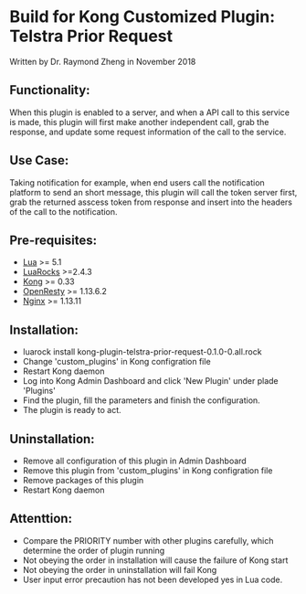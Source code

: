 # Build for Kong Customized Plugin: Telstra Prior Request
Written by Dr. Raymond Zheng in November 2018

## Functionality:
When this plugin is enabled to a server, and when a API call to this service is made, this plugin will first make another independent call, grab the response, and update some request information of the call to the service.

## Use Case:
Taking notification for example, when end users call the notification platform to send an short message, this plugin will call the token server first, grab the returned asscess token from response and insert into the headers of the call to the notification. 

## Pre-requisites:
- [Lua](https://www.lua.org/) >= 5.1
- [LuaRocks](https://luarocks.org/) >=2.4.3
- [Kong](https://konghq.com/) >= 0.33
- [OpenResty](https://openresty.org/) >= 1.13.6.2
- [Nginx](https://nginx.org/) >= 1.13.11

## Installation:
-  luarock install kong-plugin-telstra-prior-request-0.1.0-0.all.rock
-  Change 'custom_plugins' in Kong configration file
-  Restart Kong daemon
-  Log into Kong Admin Dashboard and click 'New Plugin' under plade 'Plugins'
-  Find the plugin, fill the parameters and finish the configuration.
-  The plugin is ready to act.

## Uninstallation:
-  Remove all configuration of this plugin in Admin Dashboard
-  Remove this plugin from 'custom_plugins' in Kong configration file
-  Remove packages of this plugin
-  Restart Kong daemon

## Attenttion:
-  Compare the PRIORITY number with other plugins carefully, which determine the order of plugin running
-  Not obeying the order in installation will cause the failure of Kong start
-  Not obeying the order in uninstallation will fail Kong
-  User input error precaution has not been developed yes in Lua code.
